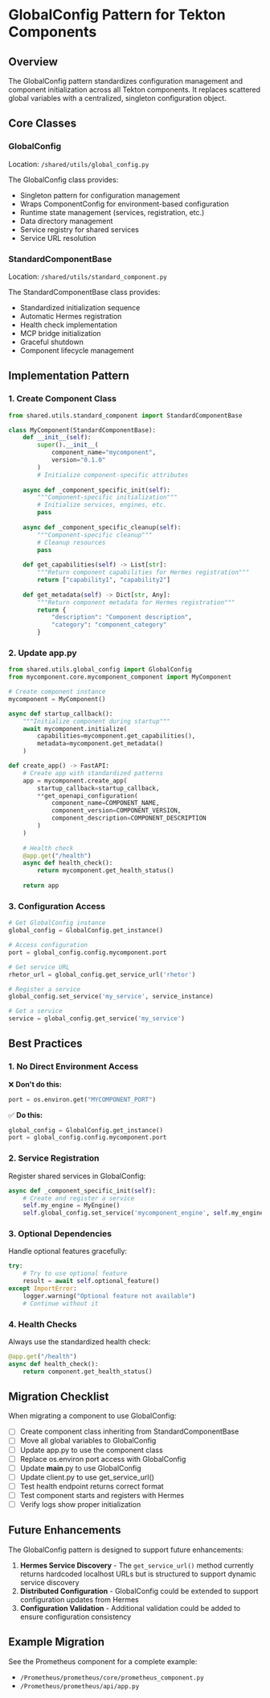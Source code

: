 # GlobalConfig Pattern for Tekton Components

## Overview

The GlobalConfig pattern standardizes configuration management and component initialization across all Tekton components. It replaces scattered global variables with a centralized, singleton configuration object.

## Core Classes

### GlobalConfig

Location: `/shared/utils/global_config.py`

The GlobalConfig class provides:
- Singleton pattern for configuration management
- Wraps ComponentConfig for environment-based configuration
- Runtime state management (services, registration, etc.)
- Data directory management
- Service registry for shared services
- Service URL resolution

### StandardComponentBase

Location: `/shared/utils/standard_component.py`

The StandardComponentBase class provides:
- Standardized initialization sequence
- Automatic Hermes registration
- Health check implementation
- MCP bridge initialization
- Graceful shutdown
- Component lifecycle management

## Implementation Pattern

### 1. Create Component Class

```python
from shared.utils.standard_component import StandardComponentBase

class MyComponent(StandardComponentBase):
    def __init__(self):
        super().__init__(
            component_name="mycomponent",
            version="0.1.0"
        )
        # Initialize component-specific attributes
        
    async def _component_specific_init(self):
        """Component-specific initialization"""
        # Initialize services, engines, etc.
        pass
    
    async def _component_specific_cleanup(self):
        """Component-specific cleanup"""
        # Cleanup resources
        pass
    
    def get_capabilities(self) -> List[str]:
        """Return component capabilities for Hermes registration"""
        return ["capability1", "capability2"]
    
    def get_metadata(self) -> Dict[str, Any]:
        """Return component metadata for Hermes registration"""
        return {
            "description": "Component description",
            "category": "component_category"
        }
```

### 2. Update app.py

```python
from shared.utils.global_config import GlobalConfig
from mycomponent.core.mycomponent_component import MyComponent

# Create component instance
mycomponent = MyComponent()

async def startup_callback():
    """Initialize component during startup"""
    await mycomponent.initialize(
        capabilities=mycomponent.get_capabilities(),
        metadata=mycomponent.get_metadata()
    )

def create_app() -> FastAPI:
    # Create app with standardized patterns
    app = mycomponent.create_app(
        startup_callback=startup_callback,
        **get_openapi_configuration(
            component_name=COMPONENT_NAME,
            component_version=COMPONENT_VERSION,
            component_description=COMPONENT_DESCRIPTION
        )
    )
    
    # Health check
    @app.get("/health")
    async def health_check():
        return mycomponent.get_health_status()
    
    return app
```

### 3. Configuration Access

```python
# Get GlobalConfig instance
global_config = GlobalConfig.get_instance()

# Access configuration
port = global_config.config.mycomponent.port

# Get service URL
rhetor_url = global_config.get_service_url('rhetor')

# Register a service
global_config.set_service('my_service', service_instance)

# Get a service
service = global_config.get_service('my_service')
```

## Best Practices

### 1. No Direct Environment Access

❌ **Don't do this:**
```python
port = os.environ.get("MYCOMPONENT_PORT")
```

✅ **Do this:**
```python
global_config = GlobalConfig.get_instance()
port = global_config.config.mycomponent.port
```

### 2. Service Registration

Register shared services in GlobalConfig:
```python
async def _component_specific_init(self):
    # Create and register a service
    self.my_engine = MyEngine()
    self.global_config.set_service('mycomponent_engine', self.my_engine)
```

### 3. Optional Dependencies

Handle optional features gracefully:
```python
try:
    # Try to use optional feature
    result = await self.optional_feature()
except ImportError:
    logger.warning("Optional feature not available")
    # Continue without it
```

### 4. Health Checks

Always use the standardized health check:
```python
@app.get("/health")
async def health_check():
    return component.get_health_status()
```

## Migration Checklist

When migrating a component to use GlobalConfig:

- [ ] Create component class inheriting from StandardComponentBase
- [ ] Move all global variables to GlobalConfig
- [ ] Update app.py to use the component class
- [ ] Replace os.environ port access with GlobalConfig
- [ ] Update __main__.py to use GlobalConfig
- [ ] Update client.py to use get_service_url()
- [ ] Test health endpoint returns correct format
- [ ] Test component starts and registers with Hermes
- [ ] Verify logs show proper initialization

## Future Enhancements

The GlobalConfig pattern is designed to support future enhancements:

1. **Hermes Service Discovery** - The `get_service_url()` method currently returns hardcoded localhost URLs but is structured to support dynamic service discovery
2. **Distributed Configuration** - GlobalConfig could be extended to support configuration updates from Hermes
3. **Configuration Validation** - Additional validation could be added to ensure configuration consistency

## Example Migration

See the Prometheus component for a complete example:
- `/Prometheus/prometheus/core/prometheus_component.py`
- `/Prometheus/prometheus/api/app.py`